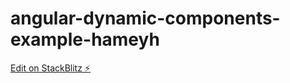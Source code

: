 # angular-dynamic-components-example-hameyh

[Edit on StackBlitz ⚡️](https://stackblitz.com/edit/angular-dynamic-components-example-hameyh)